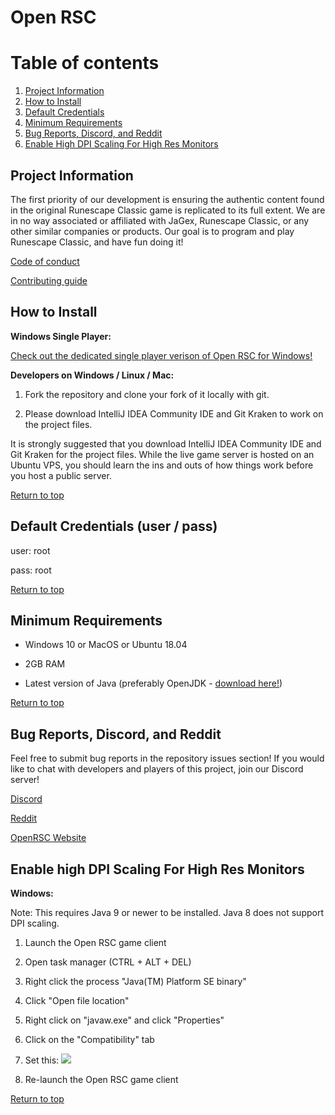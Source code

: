 # Open RSC

# Table of contents <a name="top"></a>
1. [Project Information](#general)
2. [How to Install](#install)
3. [Default Credentials](#credentials)
4. [Minimum Requirements](#requirements)
5. [Bug Reports, Discord, and Reddit](#bugs)
6. [Enable High DPI Scaling For High Res Monitors](#dpi)

## Project Information<a name="general"></a>
The first priority of our development is ensuring the authentic content found in the original Runescape Classic game is replicated to its full extent. We are in no way associated or affiliated with JaGex, Runescape Classic, or any other similar companies or products. Our goal is to program and play Runescape Classic, and have fun doing it!

<a href="https://gitlab.openrsc.com/open-rsc/Game/blob/master/CODE_OF_CONDUCT.md">Code of conduct</a>

<a href="https://gitlab.openrsc.com/open-rsc/Game/blob/master/CONTRIBUTING.md">Contributing guide</a>


## How to Install<a name="install"></a>
<b>Windows Single Player:</b>

<a href="https://gitlab.openrsc.com/open-rsc/Single-Player">Check out the dedicated single player verison of Open RSC for Windows!</a>

<b>Developers on Windows / Linux / Mac:</b>

1. Fork the repository and clone your fork of it locally with git.

2. Please download IntelliJ IDEA Community IDE and Git Kraken to work on the project files.

It is strongly suggested that you download IntelliJ IDEA Community IDE and Git Kraken for the project files. While the live game server is hosted on an Ubuntu VPS, you should learn the ins and outs of how things work before you host a public server. 


[Return to top](#top)


## Default Credentials (user / pass)<a name="credentials"></a>

user: root

pass: root

[Return to top](#top)


## Minimum Requirements<a name="requirements"></a>

* Windows 10 or MacOS or Ubuntu 18.04

* 2GB RAM

* Latest version of Java (preferably OpenJDK - <a href="https://adoptopenjdk.net/releases.html?variant=openjdk12&jvmVariant=hotspot#x64_win">download here!</a>)

[Return to top](#top)


## Bug Reports, Discord, and Reddit<a name="bugs"></a>
Feel free to submit bug reports in the repository issues section! If you would like to chat with developers and players of this project, join our Discord server!

<a href="https://discordapp.com/invite/94vVKND">Discord</a>

<a href="https://www.reddit.com/r/openrsc">Reddit</a>

<a href="https://openrsc.com">OpenRSC Website</a>


## Enable high DPI Scaling For High Res Monitors<a name="dpi"></a>

<b>Windows:</b>

Note: This requires Java 9 or newer to be installed. Java 8 does not support DPI scaling.

1. Launch the Open RSC game client

2. Open task manager (CTRL + ALT + DEL)

3. Right click the process "Java(TM) Platform SE binary"

4. Click "Open file location"

5. Right click on "javaw.exe" and click "Properties"

6. Click on the "Compatibility" tab

7. Set this: <img src="https://i.imgur.com/5gJqSMr.png"/>

8. Re-launch the Open RSC game client

[Return to top](#top)
